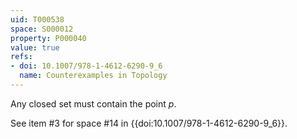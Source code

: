 ```yaml
---
uid: T000538
space: S000012
property: P000040
value: true
refs:
- doi: 10.1007/978-1-4612-6290-9_6
  name: Counterexamples in Topology
---
```


Any closed set must contain the point $p$.

See item #3 for space #14 in {{doi:10.1007/978-1-4612-6290-9_6}}.
